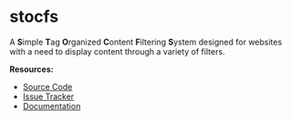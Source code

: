 # stocfs

A **S**imple **T**ag **O**rganized **C**ontent **F**iltering **S**ystem
designed for websites with a need to display content through a variety of
filters.

**Resources:**

* [Source Code][0]
* [Issue Tracker][1]
* [Documentation][2]

[0]:https://git.sr.ht/~mjorgensen/stocfs
[1]:https://todo.sr.ht/~mjorgensen/stocfs
[2]:https://man.sr.ht/~mjorgensen/stocfs
